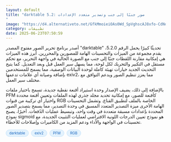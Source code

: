 ```yaml
---
layout: default
title: "darktable 5.2: صور جنبًا إلى جنب وتصدير متعدد الإعدادات
"
image: "https://d4.alternativeto.net/GfkMmoieiOAs0Wd_SpVghscAJ8xfo-CdNoEiIwOp5Y8/rs:fill:1520:760:0/g:ce:0:0/YWJzOi8vZGlzdC9jb250ZW50LzE3NTA2MTY4Mzk5NjQucG5n.png"
category: تطبيقات
date: 2025-06-23T07:50:59
---
```


أصدر برنامج تحرير الصور مفتوح المصدر "darktable" تحديثًا كبيرًا يحمل الرقم 5.2.0، يقدم مجموعة من الميزات والتحسينات الهامة للمصورين والمحررين. أبرز هذه الميزات هي إمكانية مقارنة اللقطات جنبًا إلى جنب مع الصورة الحالية في واجهة التحرير، مع تحكم مستقل في التكبير والتحريك لكل لوحة، مما يسهل سير العمل قبل وبعد التعديل. كما يتيح التحديث الجديد خيارات تهيئة كاملة لوحدة البيانات الوصفية، مما يسمح للمستخدمين بإضافة وصيانة أي علامات تدعمها exiv2، مما يعزز تنظيم الصور ويدعم التوافق مع مختلف سير العمل.

بالإضافة إلى ذلك، يضيف الإصدار وحدة استيراد أقنعة نقطية جديدة، تسمح باختيار ملفات PFM كأقنعة للصور، مع إمكانية تحديد مجلد جذري لهذه الملفات وتعيين أقنعة محددة واختيار أي تركيبة من قنوات RGB الخاصة بالملف لتطبيق القناع. وتشمل التحسينات الهامة الأخرى ميزة التصدير المتعدد المسبق في وحدة التصدير، مما يسمح بتصدير الصور المحددة بإعدادات مسبقة متعددة في وقت واحد، وتبسيط عمليات الدُفعات. أخيرًا، يصبح نموذج sigmoid هو نموذج تعيين الدرجات اللونية الافتراضي لعمليات التثبيت الجديدة، مع تحسينات في الواجهة والأداء ودعم المزيد من الكاميرات وإصلاحات للأخطاء.

<div style="margin-top:2px; margin-bottom:2px;"><a href="https://bidjadraft.github.io/?query=darktable" style="background:#e3f2fd; color:#1565c0; font-size:80%; border-radius:12px; padding:3px 10px; margin:2px 4px 2px 0; display:inline-block; border:1px solid #bbdefb; text-decoration:none;">darktable</a> <a href="https://bidjadraft.github.io/?query=exiv2" style="background:#e3f2fd; color:#1565c0; font-size:80%; border-radius:12px; padding:3px 10px; margin:2px 4px 2px 0; display:inline-block; border:1px solid #bbdefb; text-decoration:none;">exiv2</a> <a href="https://bidjadraft.github.io/?query=PFM" style="background:#e3f2fd; color:#1565c0; font-size:80%; border-radius:12px; padding:3px 10px; margin:2px 4px 2px 0; display:inline-block; border:1px solid #bbdefb; text-decoration:none;">PFM</a> <a href="https://bidjadraft.github.io/?query=RGB" style="background:#e3f2fd; color:#1565c0; font-size:80%; border-radius:12px; padding:3px 10px; margin:2px 4px 2px 0; display:inline-block; border:1px solid #bbdefb; text-decoration:none;">RGB</a></div><br><br>
